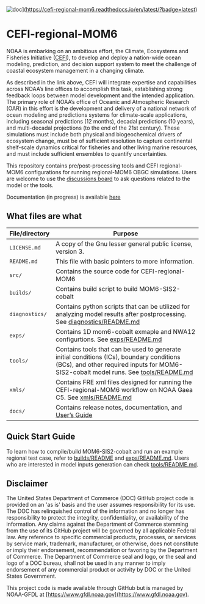 ![doc](https://readthedocs.org/projects/cefi-regional-mom6/badge/?version=latest)](https://cefi-regional-mom6.readthedocs.io/en/latest/?badge=latest)

# CEFI-regional-MOM6
NOAA is embarking on an ambitious effort, the Climate, Ecosystems and Fisheries Initiative ([CEFI](https://www.fisheries.noaa.gov/topic/climate-change/climate,-ecosystems,-and-fisheries)), to develop and deploy a nation-wide ocean modeling, prediction, and decision support system to meet the challenge of coastal ecosystem management in a changing climate. 

As described in the link above, CEFI will integrate expertise and capabilities across NOAA’s line offices to accomplish this task, establishing strong feedback loops between model development and the intended application.  The primary role of NOAA’s office of Oceanic and Atmospheric Research (OAR) in this effort is the development and delivery of a national network of ocean modeling and predictions systems for climate-scale applications, including seasonal predictions (12 months), decadal predictions (10 years), and multi-decadal projections (to the end of the 21st century).  These simulations must include both physical and biogeochemical drivers of ecosystem change, must be of sufficient resolution to capture continental shelf-scale dynamics critical for fisheries and other living marine resources, and must include sufficient ensembles to quantify uncertainties. 

This repository contains pre/post-processing tools and CEFI regional-MOM6 configurations for running regional-MOM6 OBGC simulations.
Users are welcome to use the [discussions board](https://github.com/NOAA-GFDL/CEFI-regional-MOM6/discussions) to ask questions related to the model or the tools.

Documentation (in progress) is available [here](https://cefi-regional-mom6.readthedocs.io/en/latest/index.html)

## What files are what

| File/directory    | Purpose |
| --------------    | ------- |
| ```LICENSE.md```  | A copy of the Gnu lesser general public license, version 3. |
| ```README.md```   | This file with basic pointers to more information. |
| ```src/```        | Contains the source code for CEFI-regional-MOM6 |
| ```builds/```     | Contains build script to build MOM6-SIS2-cobalt |
| ```diagnostics/```| Contains python scripts that can be utilized for analyzing model results after postprocessing. See [diagnostics/README.md](diagnostics/README.md) |
| ```exps/```       | Contains 1D mom6-cobalt exmaple and NWA12 configurtions. See [exps/README.md](exps/README.md) |
| ```tools/```      | Contains tools that can be used to generate initial conditions (ICs), boundary conditions (BCs), and other required inputs for MOM6-SIS2-cobalt model runs.  See [tools/README.md](tools/README.md) |
| ```xmls/```       | Contains FRE xml files designed for running the CEFI-regional-MOM6 workflow on NOAA Gaea C5. See [xmls/README.md](xmls/README.md) |
| ```docs/```       | Contains release notes, documentation, and [User’s Guide](https://cefi-regional-mom6.readthedocs.io/en/latest/index.html) |

## Quick Start Guide
To learn how to compile/build MOM6-SIS2-cobalt and run an example regional test case, refer to [builds/README](builds/README.md) and [exps/README.md](exps/README.md).
Users who are interested in model inputs generation can check [tools/README.md](tools/README.md). 

## Disclaimer
The United States Department of Commerce (DOC) GitHub project code is provided on an 'as is' basis and the user assumes responsibility for its use. The DOC has relinquished control of the information and no longer has responsibility to protect the integrity, confidentiality, or availability of the information. Any claims against the Department of Commerce stemming from the use of its GitHub project will be governed by all applicable Federal law. Any reference to specific commercial products, processes, or services by service mark, trademark, manufacturer, or otherwise, does not constitute or imply their endorsement, recommendation or favoring by the Department of Commerce. The Department of Commerce seal and logo, or the seal and logo of a DOC bureau, shall not be used in any manner to imply endorsement of any commercial product or activity by DOC or the United States Government.

This project code is made available through GitHub but is managed by NOAA-GFDL at [https://www.gfdl.noaa.gov](https://www.gfdl.noaa.gov).
